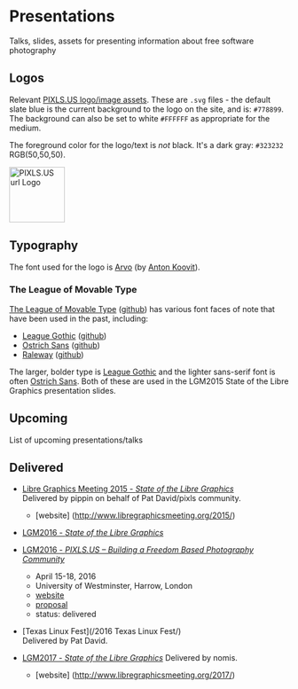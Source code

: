 # Presentations
Talks, slides, assets for presenting information about free software photography

## Logos
Relevant [PIXLS.US logo/image assets][Logos].
These are `.svg` files - the default slate blue is the current background to the logo on the site, and is: `#778899`.  The background can also be set to white `#FFFFFF` as appropriate for the medium.

The foreground color for the logo/text is _not_ black.  It's a dark gray: `#323232` RGB(50,50,50).

[Logos]: ./Logos

<a href="https://github.com/pixlsus/Presentations/blob/master/Logos/pixls.us-logo-url.svg">
<img src="https://pixls.us/images/pixls.us-logo-250px.png" alt="PIXLS.US url Logo" width="100" height="100" >
</a>


## Typography
The font used for the logo is [Arvo][] (by [Anton Koovit][koovit]).

[Arvo]: https://www.google.com/fonts/specimen/Arvo 
[koovit]: https://profiles.google.com/110835161102775862873/about 


### The League of Movable Type
[The League of Movable Type][lmt] ([github](https://github.com/theleagueof)) has various font faces of note that have been used in the past, including:

* [League Gothic][] ([github](https://github.com/theleagueof/league-gothic))
* [Ostrich Sans][] ([github](https://github.com/theleagueof/ostrich-sans))
* [Raleway][] ([github](https://github.com/theleagueof/raleway))

The larger, bolder type is [League Gothic][] and the lighter sans-serif font is often [Ostrich Sans][]. Both of these are used in the LGM2015 State of the Libre Graphics presentation slides.

[League Gothic]: https://www.theleagueofmoveabletype.com/league-gothic 
[Ostrich Sans]: https://www.theleagueofmoveabletype.com/ostrich-sans 
[lmt]: https://www.theleagueofmoveabletype.com/ 
[Raleway]: http://theleagueofmoveabletype.com/raleway


## Upcoming
List of upcoming presentations/talks


## Delivered
* [Libre Graphics Meeting 2015 - _State of the Libre Graphics_](/LGM2015_State_Of/)  
    Delivered by pippin on behalf of Pat David/pixls community.
    * [website] (http://www.libregraphicsmeeting.org/2015/)

* [LGM2016 - _State of the Libre Graphics_](/LGM2016_State_Of/)

* [LGM2016 - _PIXLS.US – Building a Freedom Based Photography Community_](/LGM2016_PIXLS.US/)
    * April 15-18, 2016
    * University of Westminster, Harrow, London
    * [website](http://www.libregraphicsmeeting.org/2016/)
    * [proposal](/LGM2016_PIXLS.US/proposal.md)
    * status: delivered

* [Texas Linux Fest](/2016 Texas Linux Fest/)  
    Delivered by Pat David.

* [LGM2017 - _State of the Libre Graphics_](/LGM2017_State_Of/)
    Delivered by nomis.
    * [website] (http://www.libregraphicsmeeting.org/2017/)
